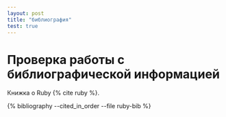 ```yaml
---
layout: post
title: "библиография"
test: true
---
```


# Проверка работы с библиографической информацией

Книжка о Ruby {% cite ruby %}.

{% bibliography --cited_in_order --file ruby-bib %}
